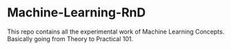 # Machine-Learning-RnD
This repo contains all the experimental work of Machine Learning Concepts.
Basically going from Theory to Practical 101. 
